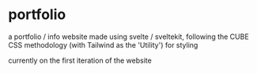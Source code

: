 # portfolio
a portfolio / info website made using svelte / sveltekit, following the CUBE CSS methodology (with Tailwind as the 'Utility') for styling

currently on the first iteration of the website